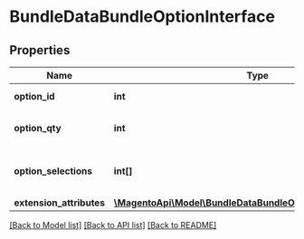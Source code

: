 # BundleDataBundleOptionInterface

## Properties
Name | Type | Description | Notes
------------ | ------------- | ------------- | -------------
**option_id** | **int** | Bundle option id. | 
**option_qty** | **int** | Bundle option quantity. | 
**option_selections** | **int[]** | Bundle option selection ids. | 
**extension_attributes** | [**\MagentoApi\Model\BundleDataBundleOptionExtensionInterface**](BundleDataBundleOptionExtensionInterface.md) |  | [optional] 

[[Back to Model list]](../../README.md#documentation-for-models) [[Back to API list]](../../README.md#documentation-for-api-endpoints) [[Back to README]](../../README.md)

